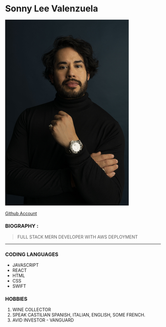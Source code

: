 # Sonny Lee Valenzuela

<img src="./images/portfolio.jpg" width="400">

[Github Account](https://github.com/geekbutchic?tab=repositories)

### BIOGRAPHY : 

> FULL STACK MERN DEVELOPER WITH AWS DEPLOYMENT

---
### CODING LANGUAGES

* JAVASCRIPT
* REACT 
* HTML 
* CSS
* SWIFT 

### HOBBIES 

1. WINE COLLECTOR 
2. SPEAK CASTILIAN SPANISH, ITALIAN, ENGLISH, SOME FRENCH.
3. AVID INVESTOR - VANGUARD 





